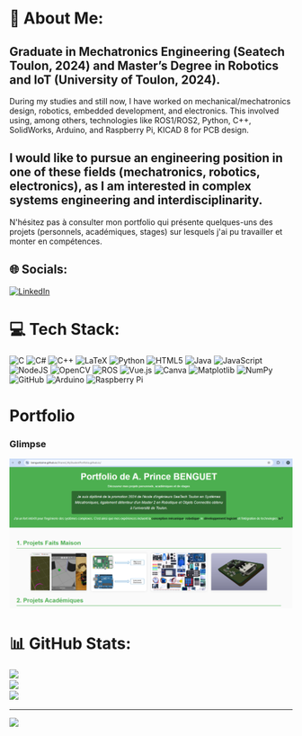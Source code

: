 # 💫 About Me:

Graduate in Mechatronics Engineering (Seatech Toulon, 2024) and Master’s Degree in Robotics and IoT (University of Toulon, 2024).
--
During my studies and still now, I have worked on mechanical/mechatronics design, robotics, embedded development, and electronics. This involved using, among others, technologies like ROS1/ROS2, Python, C++, SolidWorks, Arduino, and Raspberry Pi, KICAD 8 for PCB design.

I would like to pursue an engineering position in one of these fields (mechatronics, robotics, electronics), as I am interested in complex systems engineering and interdisciplinarity.
--
N'hésitez pas à consulter mon portfolio qui présente quelques-uns des projets (personnels, académiques, stages) sur lesquels j'ai pu travailler et monter en compétences.


## 🌐 Socials:
[![LinkedIn](https://img.shields.io/badge/LinkedIn-%230077B5.svg?logo=linkedin&logoColor=white)](https://www.linkedin.com/in/aimé-prince-benguet-b01347223/) 

# 💻 Tech Stack:
![C](https://img.shields.io/badge/c-%2300599C.svg?style=for-the-badge&logo=c&logoColor=white) ![C#](https://img.shields.io/badge/c%23-%23239120.svg?style=for-the-badge&logo=csharp&logoColor=white) ![C++](https://img.shields.io/badge/c++-%2300599C.svg?style=for-the-badge&logo=c%2B%2B&logoColor=white) ![LaTeX](https://img.shields.io/badge/latex-%23008080.svg?style=for-the-badge&logo=latex&logoColor=white) ![Python](https://img.shields.io/badge/python-3670A0?style=for-the-badge&logo=python&logoColor=ffdd54) ![HTML5](https://img.shields.io/badge/html5-%23E34F26.svg?style=for-the-badge&logo=html5&logoColor=white) ![Java](https://img.shields.io/badge/java-%23ED8B00.svg?style=for-the-badge&logo=openjdk&logoColor=white) ![JavaScript](https://img.shields.io/badge/javascript-%23323330.svg?style=for-the-badge&logo=javascript&logoColor=%23F7DF1E) ![NodeJS](https://img.shields.io/badge/node.js-6DA55F?style=for-the-badge&logo=node.js&logoColor=white) ![OpenCV](https://img.shields.io/badge/opencv-%23white.svg?style=for-the-badge&logo=opencv&logoColor=white) ![ROS](https://img.shields.io/badge/ros-%230A0FF9.svg?style=for-the-badge&logo=ros&logoColor=white) ![Vue.js](https://img.shields.io/badge/vue.js-%2335495e.svg?style=for-the-badge&logo=vuedotjs&logoColor=%234FC08D) ![Canva](https://img.shields.io/badge/Canva-%2300C4CC.svg?style=for-the-badge&logo=Canva&logoColor=white) ![Matplotlib](https://img.shields.io/badge/Matplotlib-%23ffffff.svg?style=for-the-badge&logo=Matplotlib&logoColor=black) ![NumPy](https://img.shields.io/badge/numpy-%23013243.svg?style=for-the-badge&logo=numpy&logoColor=white) ![GitHub](https://img.shields.io/badge/github-%23121011.svg?style=for-the-badge&logo=github&logoColor=white) ![Arduino](https://img.shields.io/badge/-Arduino-00979D?style=for-the-badge&logo=Arduino&logoColor=white) ![Raspberry Pi](https://img.shields.io/badge/-Raspberry_Pi-C51A4A?style=for-the-badge&logo=Raspberry-Pi)




# Portfolio
### Glimpse
[![Images Portfolio](https://github.com/BenguetAime/BenguetAime/raw/main/Images_Portfolio.png)](https://BenguetAime.github.io/Shared_MyStudentPortfolio.github.io/)






# 📊 GitHub Stats:
![](https://github-readme-stats.vercel.app/api?username=BenguetAime&theme=dark&hide_border=false&include_all_commits=false&count_private=false)<br/>
![](https://github-readme-streak-stats.herokuapp.com/?user=BenguetAime&theme=dark&hide_border=false)<br/>
![](https://github-readme-stats.vercel.app/api/top-langs/?username=BenguetAime&theme=dark&hide_border=false&include_all_commits=false&count_private=false&layout=compact)

---
[![](https://visitcount.itsvg.in/api?id=BenguetAime&icon=0&color=0)](https://visitcount.itsvg.in)

<!-- Proudly created with GPRM ( https://gprm.itsvg.in ) -->


